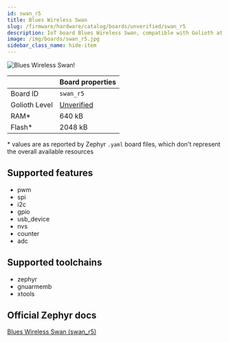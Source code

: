 ```yaml
---
id: swan_r5
title: Blues Wireless Swan
slug: /firmware/hardware/catalog/boards/unverified/swan_r5
description: IoT board Blues Wireless Swan, compatible with Golioth at unverified level.
image: /img/boards/swan_r5.jpg
sidebar_class_name: hide-item
---
```


[//]: # (This is an auto-generated file, do not edit! Changes to it will be lost upon re-generation)

![Blues Wireless Swan!](/img/boards/swan_r5.jpg "Blues Wireless Swan")

|                | Board properties     |
| -------------  | -------------------- |
| Board ID       | `swan_r5` |
| Golioth Level  | [Unverified](/firmware/hardware#unverified-boards) |
| RAM*           | 640 kB |
| Flash*         | 2048 kB |

\* values are as reported by Zephyr `.yaml` board files, which don't represent the overall available resources



## Supported features

* pwm
* spi
* i2c
* gpio
* usb_device
* nvs
* counter
* adc

## Supported toolchains

* zephyr
* gnuarmemb
* xtools

## Official Zephyr docs

[Blues Wireless Swan (swan_r5)](https://docs.zephyrproject.org/latest/boards/blues/swan_r5/doc/index.html)
